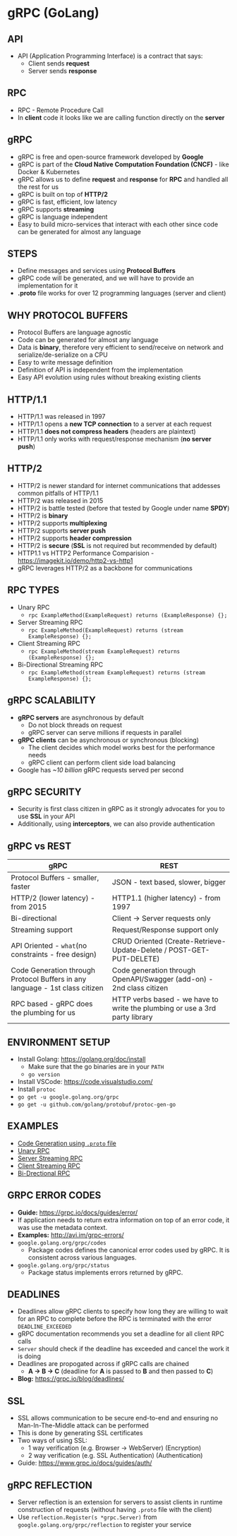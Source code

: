 # gRPC (GoLang)

## API

* API (Application Programming Interface) is a contract that says:
  * Client sends **request**
  * Server sends **response**

## RPC

* RPC - Remote Procedure Call
* In **client** code it looks like we are calling function directly on the **server**

## gRPC

* gRPC is free and open-source framework developed by **Google**
* gRPC is part of the **Cloud Native Computation Foundation (CNCF)** - like Docker & Kubernetes
* gRPC allows us to define **request** and **response** for **RPC** and handled all the rest for us
* gRPC is built on top of **HTTP/2**
* gRPC is fast, efficient, low latency
* gRPC supports **streaming**
* gRPC is language independent
* Easy to build micro-services that interact with each other since code can be generated for almost any language

## STEPS

* Define messages and services using **Protocol Buffers**
* gRPC code will be generated, and we will have to provide an implementation for it
* **.proto** file works for over 12 programming languages (server and client)

## WHY PROTOCOL BUFFERS

* Protocol Buffers are language agnostic
* Code can be generated for almost any language
* Data is **binary**, therefore very efficient to send/receive on network and serialize/de-serialize on a CPU
* Easy to write message definition
* Definition of API is independent from the implementation
* Easy API evolution using rules without breaking existing clients

## HTTP/1.1

* HTTP/1.1 was released in 1997
* HTTP/1.1 opens a **new TCP connection** to a server at each request
* HTTP/1.1 **does not compress headers** (headers are plaintext)
* HTTP/1.1 only works with request/response mechanism (**no server push**)

## HTTP/2

* HTTP/2 is newer standard for internet communications that addesses common pitfalls of HTTP/1.1
* HTTP/2 was released in 2015
* HTTP/2 is battle tested (before that tested by Google under name **SPDY**)
* HTTP/2 is **binary**
* HTTP/2 supports **multiplexing**
* HTTP/2 supports **server push**
* HTTP/2 supports **header compression**
* HTTP/2 is **secure** (**SSL** is not required but recommended by default)
* HTTP1.1 vs HTTP2 Performance Comparision - <https://imagekit.io/demo/http2-vs-http1>
* gRPC leverages HTTP/2 as a backbone for communications

## RPC TYPES

* Unary RPC
  * `rpc ExampleMethod(ExampleRequest) returns (ExampleResponse) {};`
* Server Streaming RPC
  * `rpc ExampleMethod(ExampleRequest) returns (stream ExampleResponse) {};`
* Client Streaming RPC
  * `rpc ExampleMethod(stream ExampleRequest) returns (ExampleResponse) {};`
* Bi-Directional Streaming RPC
  * `rpc ExampleMethod(stream ExampleRequest) returns (stream ExampleResponse) {};`

## gRPC SCALABILITY

* **gRPC servers** are asynchronous by default
  * Do not block threads on request
  * gRPC server can serve millions if requests in parallel
* **gRPC clients** can be asynchronous or synchronous (blocking)
  * The client decides which model works best for the performance needs
  * gRPC client can perform client side load balancing
* Google has *~10 billion* gRPC requests served per second

## gRPC SECURITY

* Security is first class citizen in gRPC as it strongly advocates for you to use **SSL** in your API
* Additionally, using **interceptors**, we can also provide authentication

## gRPC vs REST

| gRPC | REST |
| ---- | ---- |
| Protocol Buffers - smaller, faster | JSON - text based, slower, bigger |
| HTTP/2 (lower latency) - from 2015 | HTTP1.1 (higher latency) - from 1997 |
| Bi-directional | Client -> Server requests only |
| Streaming support | Request/Response support only |
| API Oriented - `what`(no constraints - free design) | CRUD Oriented (Create-Retrieve-Update-Delete / POST-GET-PUT-DELETE) |
| Code Generation through Protocol Buffers in any language - 1st class citizen | Code generation through OpenAPI/Swagger (add-on) - 2nd class citizen |
| RPC based - gRPC does the plumbing for us | HTTP verbs based - we have to write the plumbing or use a 3rd party library |

## ENVIRONMENT SETUP

* Install Golang: <https://golang.org/doc/install>
  * Make sure that the go binaries are in your `PATH`
  * `go version`
* Install VSCode: <https://code.visualstudio.com/>
* Install `protoc`
* `go get -u google.golang.org/grpc`
* `go get -u github.com/golang/protobuf/protoc-gen-go`

## EXAMPLES

* [Code Generation using `.proto` file](01-code-generation/README.md)
* [Unary RPC](02-unary-rpc/README.md)
* [Server Streaming RPC](03-server-streaming-rpc/README.md)
* [Client Streaming RPC](04-client-streaming-rpc/README.md)
* [Bi-Drectional RPC](05-bi-directional-streaming-rpc/README.md)

## GRPC ERROR CODES

* **Guide:** <https://grpc.io/docs/guides/error/>
* If application needs to return extra information on top of an error code, it was use the metadata context.
* **Examples:** <http://avi.im/grpc-errors/>
* `google.golang.org/grpc/codes`
  * Package codes defines the canonical error codes used by gRPC. It is consistent across various languages.
* `google.golang.org/grpc/status`
  * Package status implements errors returned by gRPC.

## DEADLINES

* Deadlines allow gRPC clients to specify how long they are willing to wait for an RPC to complete before the RPC is terminated with the error `DEADLINE_EXCEEDED`
* gRPC documentation recommends you set a deadline for all client RPC calls
* `Server` should check if the deadline has exceeded and cancel the work it is doing
* Deadlines are propogated across if gRPC calls are chained
  * **A -> B -> C** (deadline for **A** is passed to **B** and then passed to **C**)
* **Blog:** <https://grpc.io/blog/deadlines/>

## SSL

* SSL allows communication to be secure end-to-end and ensuring no Man-In-The-Middle attack can be performed
* This is done by generating SSL certificates
* Two ways of using SSL:
  * 1 way verification (e.g. Browser -> WebServer) (Encryption)
  * 2 way verification (e.g. SSL Authentication) (Authentication)
* Guide: <https://www.grpc.io/docs/guides/auth/>

## gRPC REFLECTION

* Server reflection is an extension for servers to assist clients in runtime construction of requests (without having `.proto` file with the client)
* Use `reflection.Register(s *grpc.Server)` from `google.golang.org/grpc/reflection` to register your service
